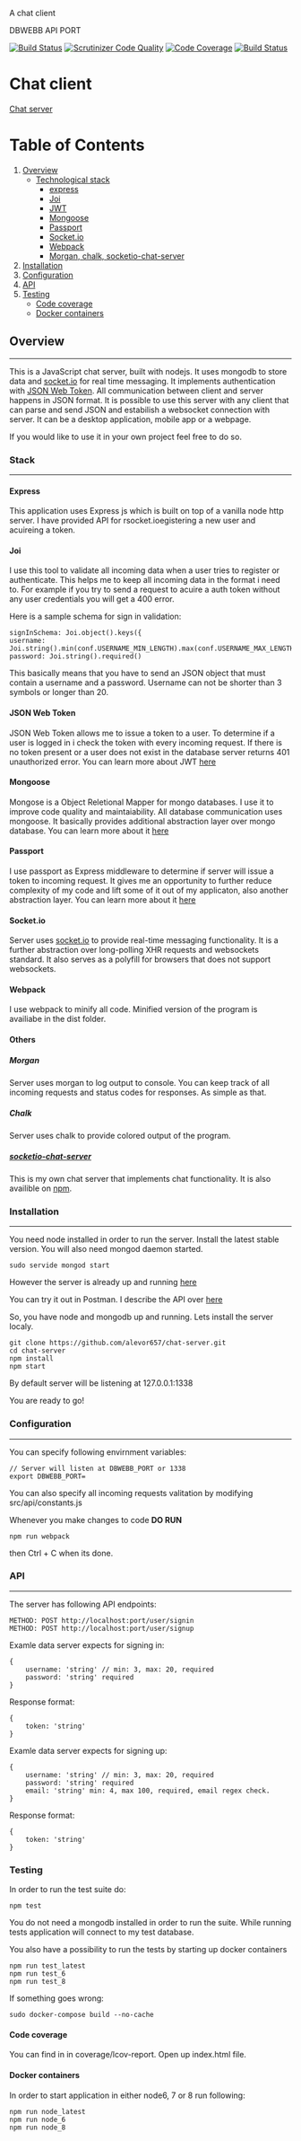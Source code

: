 A chat client

DBWEBB API PORT


[![Build Status](https://travis-ci.org/alevor657/chat-server.svg?branch=master)](https://travis-ci.org/alevor657/chat-server)
[![Scrutinizer Code Quality](https://scrutinizer-ci.com/g/alevor657/chat-server/badges/quality-score.png?b=master)](https://scrutinizer-ci.com/g/alevor657/chat-server/?branch=master)
[![Code Coverage](https://scrutinizer-ci.com/g/alevor657/chat-server/badges/coverage.png?b=master)](https://scrutinizer-ci.com/g/alevor657/chat-server/?branch=master)
[![Build Status](https://scrutinizer-ci.com/g/alevor657/chat-server/badges/build.png?b=master)](https://scrutinizer-ci.com/g/alevor657/chat-server/build-status/master)


# Chat client

[Chat server](https://github.com/alevor657/chat-client)

# Table of Contents
1. [Overview](#overview)
    - [Technological stack](#stack)
        - [express](#express)
        - [Joi](#joi)
        - [JWT](#jwt)
        - [Mongoose](#mongoose)
        - [Passport](#passport)
        - [Socket.io](#socketio)
        - [Webpack](#webpack)
        - [Morgan, chalk, socketio-chat-server](#others)
2. [Installation](#installation)
3. [Configuration](#configuration)
5. [API](#api)
6. [Testing](#testing)
    - [Code coverage](#code-coverage)
    - [Docker containers](#docker-containers)

## Overview
---
This is a JavaScript chat server, built with nodejs. It uses mongodb to store data and [socket.io](https://socket.io/) for real time messaging. It implements authentication with [JSON Web Token](https://jwt.io/). All communication between client and server happens in JSON format. It is possible to use this server with any client that can parse and send JSON and estabilish a websocket connection with server. It can be a desktop application, mobile app or a webpage.

 If you would like to use it in your own project feel free to do so.

### Stack
---
#### Express

This application uses Express js which is built on top of a vanilla node http server.
I have provided API for rsocket.ioegistering a new user and acuireing a token.

#### Joi

I use this tool to validate all incoming data when a user tries to register or authenticate. This helps me to keep all incoming data in the format i need to. For example if you try to send a request to acuire a auth token without any user credentials you will get a 400 error.

Here is a sample schema for sign in validation:

    signInSchema: Joi.object().keys({
    username: Joi.string().min(conf.USERNAME_MIN_LENGTH).max(conf.USERNAME_MAX_LENGTH).required(),
    password: Joi.string().required()

This basically means that you have to send an JSON object that must contain a username and a password. Username can not be shorter than 3 symbols or longer than 20.

#### JSON Web Token

JSON Web Token allows me to issue a token to a user. To determine if a user is logged in i check the token with every incoming request. If there is no token present or a user does not exist in the database server returns 401 unauthorized error. You can learn more about JWT [here](https://jwt.io/)

#### Mongoose

Mongose is a Object Reletional Mapper for mongo databases. I use it to improve code quality and maintaiability. All database communication uses mongoose. It basically provides additional abstraction layer over mongo database. You can learn more about it [here](http://mongoosejs.com/)

#### Passport

I use passport as Express middleware to determine if server will issue a token to incoming request. It gives me an opportunity to further reduce complexity of my code and lift some of it out of my applicaton, also another abstraction layer. You can learn more about it [here](http://www.passportjs.org/)

#### Socket.io

Server uses [socket.io](https://socket.io/) to provide real-time messaging functionality. It is a further abstraction over long-polling XHR requests and websockets standard. It also serves as a polyfill for browsers that does not support websockets.

#### Webpack

I use webpack to minify all code. Minified version of the program is availiabe in the dist folder.

#### Others

##### Morgan

Server uses morgan to log output to console. You can keep track of all incoming requests and status codes for responses. As simple as that.

##### Chalk

Server uses chalk to provide colored output of the program.

##### [socketio-chat-server](https://github.com/alevor657/socketio-chat-server)
This is my own chat server that implements chat functionality. It is also availible on [npm](https://www.npmjs.com/package/socketio-chat-server).

### Installation
---
You need node installed in order to run the server. Install the latest stable version.
You will also need mongod daemon started.

    sudo servide mongod start

However the server is already up and running [here](http://80.78.218.152:1344)

You can try it out in Postman. I describe the API over [here](#api)

So, you have node and mongodb up and running. Lets install the server localy.

    git clone https://github.com/alevor657/chat-server.git
    cd chat-server
    npm install
    npm start

By default server will be listening at 127.0.0.1:1338

You are ready to go!

### Configuration
---
You can specify following envirnment variables:

    // Server will listen at DBWEBB_PORT or 1338
    export DBWEBB_PORT=

You can also specify all incoming requests valitation by modifying src/api/constants.js

Whenever you make changes to code **DO RUN**

    npm run webpack

then Ctrl + C when its done.

### API
---
The server has following API endpoints:

    METHOD: POST http://localhost:port/user/signin
    METHOD: POST http://localhost:port/user/signup

Examle data server expects for signing in:

    {
        username: 'string' // min: 3, max: 20, required
        password: 'string' required
    }

Response format:

    {
        token: 'string'
    }

Examle data server expects for signing up:

    {
        username: 'string' // min: 3, max: 20, required
        password: 'string' required
        email: 'string' min: 4, max 100, required, email regex check.
    }

Response format:

    {
        token: 'string'
    }

### Testing

In order to run the test suite do:

    npm test

You do not need a mongodb installed in order to run the suite. While running tests application will connect to my test database.

You also have a possibility to run the tests by starting up docker containers

    npm run test_latest
    npm run test_6
    npm run test_8

If something goes wrong:

    sudo docker-compose build --no-cache

#### Code coverage

You can find in in coverage/lcov-report. Open up index.html file.

#### Docker containers

In order to start application in either node6, 7 or 8 run following:

    npm run node_latest
    npm run node_6
    npm run node_8
